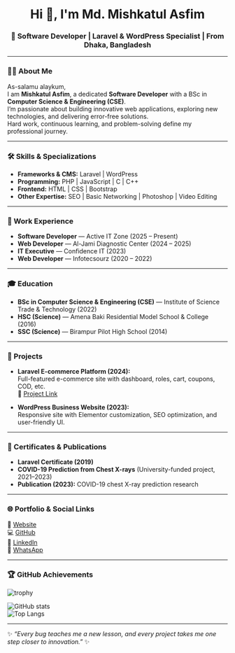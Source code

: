 <h1 align="center">Hi 👋, I'm Md. Mishkatul Asfim</h1>
<h3 align="center">🚀 Software Developer | Laravel & WordPress Specialist | From Dhaka, Bangladesh</h3>

---

### 👨‍💻 About Me  
As-salamu alaykum,  
I am **Mishkatul Asfim**, a dedicated **Software Developer** with a BSc in **Computer Science & Engineering (CSE)**.  
I’m passionate about building innovative web applications, exploring new technologies, and delivering error-free solutions.  
Hard work, continuous learning, and problem-solving define my professional journey.  

---

### 🛠️ Skills & Specializations  
- **Frameworks & CMS:** Laravel | WordPress  
- **Programming:** PHP | JavaScript | C | C++  
- **Frontend:** HTML | CSS | Bootstrap  
- **Other Expertise:** SEO | Basic Networking | Photoshop | Video Editing  

---

### 💼 Work Experience  
- **Software Developer** — Active IT Zone (2025 – Present)  
- **Web Developer** — Al-Jami Diagnostic Center (2024 – 2025)  
- **IT Executive** — Confidence IT (2023)  
- **Web Developer** — Infotecsourz (2020 – 2022)  

---

### 🎓 Education  
- **BSc in Computer Science & Engineering (CSE)** — Institute of Science Trade & Technology (2022)  
- **HSC (Science)** — Amena Baki Residential Model School & College (2016)  
- **SSC (Science)** — Birampur Pilot High School (2014)  

---

### 🚀 Projects  
- **Laravel E-commerce Platform (2024):**  
  Full-featured e-commerce site with dashboard, roles, cart, coupons, COD, etc.  
  🔗 [Project Link](https://olninebdbazar.com)  

- **WordPress Business Website (2023):**  
  Responsive site with Elementor customization, SEO optimization, and user-friendly UI.  

---

### 📜 Certificates & Publications  
- **Laravel Certificate (2019)**  
- **COVID-19 Prediction from Chest X-rays** (University-funded project, 2021–2023)  
- **Publication (2023):** COVID-19 chest X-ray prediction research  

---

### 🌐 Portfolio & Social Links  
🔗 [Website](https://asfim.olninebdbazar.com)  
💻 [GitHub](https://github.com/asfim)  
🔗 [LinkedIn](https://linkedin.com/in/miskatul-asfim)  
📱 [WhatsApp](https://wa.me/8801777494071)  

---

### 🏆 GitHub Achievements  
![trophy](https://github-profile-trophy.vercel.app/?username=asfim&theme=onedark)  

![GitHub stats](https://github-readme-stats.vercel.app/api?username=asfim&show_icons=true&theme=radical)  
![Top Langs](https://github-readme-stats.vercel.app/api/top-langs/?username=asfim&layout=compact&theme=radical)  

---

✨ *“Every bug teaches me a new lesson, and every project takes me one step closer to innovation.”* ✨
